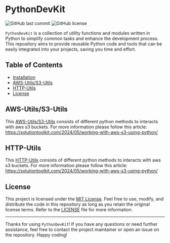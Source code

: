 # PythonDevKit

![GitHub last commit](https://img.shields.io/github/last-commit/azam-akram/utils-python)
![GitHub license](https://img.shields.io/github/license/azam-akram/utils-python)

`PythonDevKit` is a collection of utility functions and modules written in Python to simplify common tasks and enhance the development process. This repository aims to provide reusable Python code and tools that can be easily integrated into your projects, saving you time and effort.

## Table of Contents

- [Installation](#installation)
- [AWS-Utils/S3-Utils](#AWS-Utils/S3-Utils)
- [HTTP-Utils](#HTTP-Utils)
- [License](#license)


## AWS-Utils/S3-Utils
This [AWS-Utils/S3-Utils](https://github.com/azam-akram/PythonDevKit/tree/main/aws-utils/s3-utils) consists of different python methods to interacts with aws s3 buckets. For more information please follow this article: https://solutiontoolkit.com/2024/05/working-with-aws-s3-using-python/

## HTTP-Utils
This [HTTP-Utils](https://github.com/azam-akram/PythonDevKit/tree/main/http-utils) consists of different python methods to interacts with aws s3 buckets. For more information please follow this article: https://solutiontoolkit.com/2024/05/working-with-aws-s3-using-python/

## License

This project is licensed under the [MIT License](LICENSE). Feel free to use, modify, and distribute the code in this repository as long as you retain the original license terms. Refer to the [LICENSE](LICENSE) file for more information.

---

Thanks for using `PythonDevKit`! If you have any questions or need further assistance, feel free to contact the project maintainer or open an issue on the repository. Happy coding!

